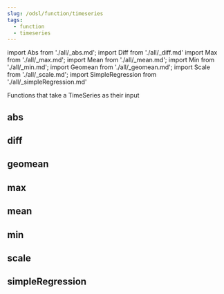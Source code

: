 ```yaml
---
slug: /odsl/function/timeseries
tags:
  - function
  - timeseries
---
```

import Abs from './all/_abs.md';
import Diff from './all/_diff.md'
import Max from './all/_max.md';
import Mean from './all/_mean.md';
import Min from './all/_min.md';
import Geomean from './all/_geomean.md';
import Scale from './all/_scale.md';
import SimpleRegression from './all/_simpleRegression.md'

Functions that take a TimeSeries as their input

## abs
<Abs />

## diff
<Diff />

## geomean
<Geomean  />

## max
<Max />

## mean
<Mean />

## min
<Min />

## scale
<Scale />

## simpleRegression
<SimpleRegression />